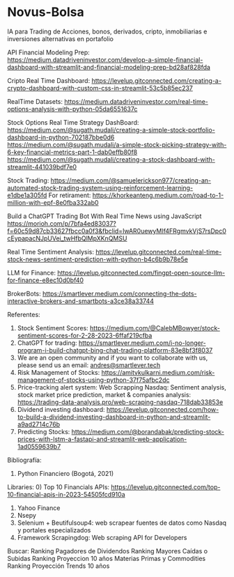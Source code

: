 # Novus-Bolsa
IA para Trading de Acciones, bonos, derivados, cripto, inmobiliarias e inversiones alternativas en portafolio

API Financial Modeling Prep:
https://medium.datadriveninvestor.com/develop-a-simple-financial-dashboard-with-streamlit-and-financial-modeling-prep-bd28af828fda

Cripto Real Time Dashboard:
https://levelup.gitconnected.com/creating-a-crypto-dashboard-with-custom-css-in-streamlit-53c5b85ec237

RealTime Datasets:
https://medium.datadriveninvestor.com/real-time-options-analysis-with-python-05da6551637c

Stock Options Real Time Strategy DashBoard:
https://medium.com/@sugath.mudali/creating-a-simple-stock-portfolio-dashboard-in-python-702187bbe0d6
https://medium.com/@sugath.mudali/a-simple-stock-picking-strategy-with-6-key-financial-metrics-part-1-dab0effb80f8
https://medium.com/@sugath.mudali/creating-a-stock-dashboard-with-streamlit-441039bdf7e0

Stock Trading:
https://medium.com/@samuelerickson977/creating-an-automated-stock-trading-system-using-reinforcement-learning-e1dbe1a305fd
For retirament:
https://khorkeanteng.medium.com/road-to-1-million-with-epf-8e0fba332ab0

Build a ChatGPT Trading Bot With Real Time News using JavaScript
https://morioh.com/p/7bfa4ed83037?f=60c59d87cb33627fbcc0a0f3&fbclid=IwAR0uewyMIf4FRgmvkVjS7rsDpc0cEypapacNJpUVei_twHfbQlMpXKnQMSU

Real Time Sentiment Analysis:
https://levelup.gitconnected.com/real-time-stock-news-sentiment-prediction-with-python-b4c6b9b78e5e

LLM for Finance:
https://levelup.gitconnected.com/fingpt-open-source-llm-for-finance-e8ec10d0bf40


BrokerBots:
https://smartlever.medium.com/connecting-the-dots-interactive-brokers-and-smartbots-a3ce38a33744

Referentes:
1) Stock Sentiment Scores: https://medium.com/@CalebMBowyer/stock-sentiment-scores-for-2-28-2023-6ffaf219cfba
2) ChatGPT for trading: https://smartlever.medium.com/i-no-longer-program-i-build-chatgpt-bing-chat-trading-platform-83e8bf3f8037
3) We are an open community and if you want to collaborate with us, please send us an email: andres@smartlever.tech
4) Risk Management of Stocks: https://amitvkulkarni.medium.com/risk-management-of-stocks-using-python-37f75afbc2dc
5) Price-tracking alert system: Web Scrapping Nasdaq: Sentiment analysis, stock market price prediction, market & companies analysis: https://trading-data-analysis.pro/web-scraping-nasdaq-718dab33853e
6) Dividend investing dashboard: https://levelup.gitconnected.com/how-to-build-a-dividend-investing-dashboard-in-python-and-streamlit-a9ad2714c76b
7) Predicting Stocks: https://medium.com/@borandabak/predicting-stock-prices-with-lstm-a-fastapi-and-streamlit-web-application-1ad0559639b7
   



Bibliografía:
1) Python Financiero (Bogotá, 2021)

Libraries:
0) Top 10 Financials APIs: https://levelup.gitconnected.com/top-10-financial-apis-in-2023-54505fcd910a
1) Yahoo Finance
2) Nsepy
3) Selenium + Beutifulsoup4: web scrapear fuentes de datos como Nasdaq y portales especializados
4) Framework Scrapingdog: Web scraping API for Developers

Buscar:
Ranking Pagadores de Dividendos
Ranking Mayores Caídas o Subidas
Ranking Proyeccion 10 años Materias Primas y Commodities
Ranking Proyección Trends 10 años
